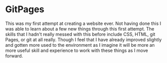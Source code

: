 # GitPages
This was my first attempt at creating a website ever. Not having done this I was able to learn about a few new things through this first attempt. The skills that I hadn't really messed with this before include CSS, HTML, git Pages, or git at all really. Though I feel that I have already improved slightly and gotten more used to the environment as I imagine it will be more an more useful skill and experience to work with these things as I move forward.